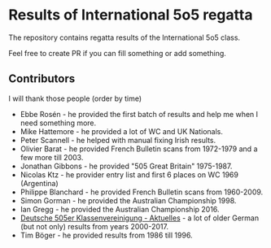 # Results of International 5o5 regatta

The repository contains regatta results of the International 5o5 class.

Feel free to create PR if you can fill something or add something.

## Contributors

I will thank those people (order by time)

* Ebbe Rosén - he provided the first batch of results and help me when I need something more.
* Mike Hattemore - he provided a lot of WC and UK Nationals.
* Peter Scannell - he helped with manual fixing Irish results.
* Olivier Barat - he provided French Bulletin scans from 1972-1979 and a few more till 2003.
* Jonathan Gibbons - he provided "505 Great Britain" 1975-1987.
* Nicolas Ktz - he provider entry list and first 6 places on WC 1969 (Argentina)
* Philippe Blanchard - he provided French Bulletin scans from 1960-2009.
* Simon Gorman - he provided the Australian Championship 1998.
* Ian Gregg - he provided the Australian Championship 2016.
* [Deutsche 505er Klassenvereinigung - Aktuelles](http://505.3wadmin.de/) - a lot of older German (but not only) results from years 2000-2017.
* Tim Böger - he provided results from 1986 till 1996.
